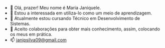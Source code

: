 - 👋 Olá, prazer! Meu nome é Maria Janiquele. 
- 👀 Estou a interessada em utiliza-lo como um meio de aprendizagem. 
- 🌱 Atualmente estou cursando Técnico em Desenvolvimento de Sistemas.
- 💞️ Aceito colaborações para obter mais conhecimento, assim, colocando os meus em prática. 
- 📫 janipsilva09@gmail.com

<!---
janiqueleSilva/janiqueleSilva is a ✨ special ✨ repository because its `README.md` (this file) appears on your GitHub profile.
You can click the Preview link to take a look at your changes.
--->

